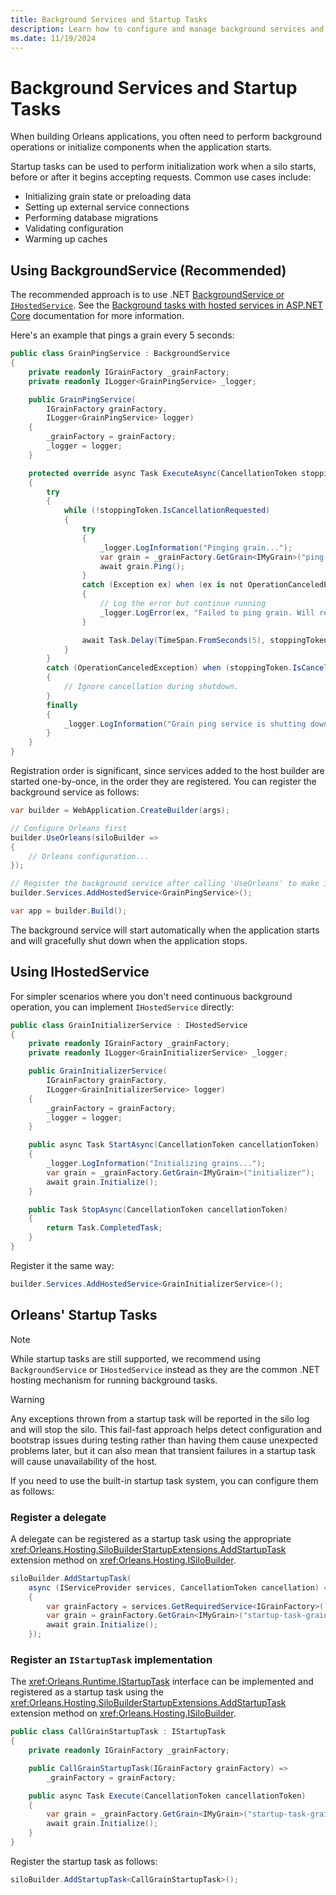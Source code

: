 ```yaml
---
title: Background Services and Startup Tasks
description: Learn how to configure and manage background services and startup tasks in .NET Orleans.
ms.date: 11/19/2024
---
```


# Background Services and Startup Tasks

When building Orleans applications, you often need to perform background operations or initialize components when the application starts.

Startup tasks can be used to perform initialization work when a silo starts, before or after it begins accepting requests. Common use cases include:

* Initializing grain state or preloading data
* Setting up external service connections
* Performing database migrations
* Validating configuration
* Warming up caches

## Using BackgroundService (Recommended)

The recommended approach is to use .NET [BackgroundService or `IHostedService`](/aspnet/core/fundamentals/host/hosted-services). See the [Background tasks with hosted services in ASP.NET Core](/aspnet/core/fundamentals/host/hosted-services) documentation for more information.

Here's an example that pings a grain every 5 seconds:

```csharp
public class GrainPingService : BackgroundService
{
    private readonly IGrainFactory _grainFactory;
    private readonly ILogger<GrainPingService> _logger;

    public GrainPingService(
        IGrainFactory grainFactory,
        ILogger<GrainPingService> logger)
    {
        _grainFactory = grainFactory;
        _logger = logger;
    }

    protected override async Task ExecuteAsync(CancellationToken stoppingToken)
    {
        try
        {
            while (!stoppingToken.IsCancellationRequested)
            {
                try
                {
                    _logger.LogInformation("Pinging grain...");
                    var grain = _grainFactory.GetGrain<IMyGrain>("ping-target");
                    await grain.Ping();
                }
                catch (Exception ex) when (ex is not OperationCanceledException)
                {
                    // Log the error but continue running
                    _logger.LogError(ex, "Failed to ping grain. Will retry in 5 seconds.");
                }

                await Task.Delay(TimeSpan.FromSeconds(5), stoppingToken);
            }
        }
        catch (OperationCanceledException) when (stoppingToken.IsCancellationRequested)
        {
            // Ignore cancellation during shutdown.
        }
        finally
        {
            _logger.LogInformation("Grain ping service is shutting down.");
        }
    }
}
```

Registration order is significant, since services added to the host builder are started one-by-once, in the order they are registered. You can register the background service as follows:

```csharp
var builder = WebApplication.CreateBuilder(args);

// Configure Orleans first
builder.UseOrleans(siloBuilder => 
{
    // Orleans configuration...
});

// Register the background service after calling 'UseOrleans' to make it start once Orleans has started.
builder.Services.AddHostedService<GrainPingService>();

var app = builder.Build();
```

The background service will start automatically when the application starts and will gracefully shut down when the application stops.

## Using IHostedService

For simpler scenarios where you don't need continuous background operation, you can implement `IHostedService` directly:

```csharp
public class GrainInitializerService : IHostedService
{
    private readonly IGrainFactory _grainFactory;
    private readonly ILogger<GrainInitializerService> _logger;

    public GrainInitializerService(
        IGrainFactory grainFactory,
        ILogger<GrainInitializerService> logger)
    {
        _grainFactory = grainFactory;
        _logger = logger;
    }

    public async Task StartAsync(CancellationToken cancellationToken)
    {
        _logger.LogInformation("Initializing grains...");
        var grain = _grainFactory.GetGrain<IMyGrain>("initializer");
        await grain.Initialize();
    }

    public Task StopAsync(CancellationToken cancellationToken)
    {
        return Task.CompletedTask;
    }
}
```

Register it the same way:

```csharp
builder.Services.AddHostedService<GrainInitializerService>();
```

## Orleans' Startup Tasks

> [!NOTE]
> While startup tasks are still supported, we recommend using `BackgroundService` or `IHostedService` instead as they are the common .NET hosting mechanism for running background tasks.

> [!WARNING]
> Any exceptions thrown from a startup task will be reported in the silo log and will stop the silo. This fail-fast approach helps detect configuration and bootstrap issues during testing rather than having them cause unexpected problems later, but it can also mean that transient failures in a startup task will cause unavailability of the host.

If you need to use the built-in startup task system, you can configure them as follows:

### Register a delegate

A delegate can be registered as a startup task using the appropriate <xref:Orleans.Hosting.SiloBuilderStartupExtensions.AddStartupTask> extension method on <xref:Orleans.Hosting.ISiloBuilder>.

```csharp
siloBuilder.AddStartupTask(
    async (IServiceProvider services, CancellationToken cancellation) =>
    {
        var grainFactory = services.GetRequiredService<IGrainFactory>();
        var grain = grainFactory.GetGrain<IMyGrain>("startup-task-grain");
        await grain.Initialize();
    });
```

### Register an `IStartupTask` implementation

The <xref:Orleans.Runtime.IStartupTask> interface can be implemented and registered as a startup task using the <xref:Orleans.Hosting.SiloBuilderStartupExtensions.AddStartupTask> extension method on <xref:Orleans.Hosting.ISiloBuilder>.

```csharp
public class CallGrainStartupTask : IStartupTask
{
    private readonly IGrainFactory _grainFactory;

    public CallGrainStartupTask(IGrainFactory grainFactory) =>
        _grainFactory = grainFactory;

    public async Task Execute(CancellationToken cancellationToken)
    {
        var grain = _grainFactory.GetGrain<IMyGrain>("startup-task-grain");
        await grain.Initialize();
    }
}
```

Register the startup task as follows:

```csharp
siloBuilder.AddStartupTask<CallGrainStartupTask>();
```
